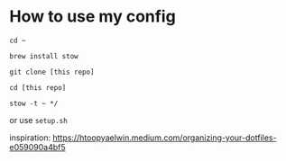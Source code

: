 # How to use my config

`cd ~`

`brew install stow`

`git clone [this repo]`

`cd [this repo]`

`stow -t ~ */`

or use `setup.sh`


inspiration:
https://htoopyaelwin.medium.com/organizing-your-dotfiles-e059090a4bf5
